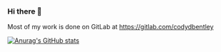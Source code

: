 ### Hi there 👋

Most of my work is done on GitLab at https://gitlab.com/codydbentley

[![Anurag's GitHub stats](https://github-readme-stats.vercel.app/api?username=codydbentley)](https://github.com/anuraghazra/github-readme-stats)

<!--
**codydbentley/codydbentley** is a ✨ _special_ ✨ repository because its `README.md` (this file) appears on your GitHub profile.

Here are some ideas to get you started:

- 🔭 I’m currently working on ...
- 🌱 I’m currently learning ...
- 👯 I’m looking to collaborate on ...
- 🤔 I’m looking for help with ...
- 💬 Ask me about ...
- 📫 How to reach me: ...
- 😄 Pronouns: ...
- ⚡ Fun fact: ...
-->
